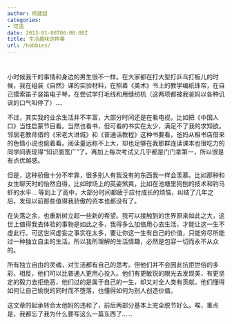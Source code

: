 ```yaml
---
author: 杨建超
categories:
- 呓语
date: 2013-01-08T00:00:00Z
title: 生活趣味这种事
url: /hobbies/
---
```


# 

小时候我干的事情和身边的男生很不一样。在大家都在打大型打乒乓打板儿的时候，我在组装《自然》课的实验材料，在照着《美术》书上的教学编纸珠帘，在自己摸索笛子竖笛电子琴，在尝试学打毛线和用缝纫机（这两项都被我爸妈以各种讥讽的口气叫停了）….

不过，其实我的业余生活并不丰富，大部分时间还是在看电视，比如把《中国人口》当性启蒙节目看。当然也看书，但可看的书实在太少，满足不了我的求知欲。邻居老教师借的《宋老大进城》和《普通话教程》这种书要看，爸妈从租书店借来的色情小说也偷着看。阅读量远称不上大，却也足够在我那群连读课本也很吃力的同学间表现得“知识面宽广”了。再加上每次考试又几乎都是门门拿第一，所以很是有点优越感。

但是，这种骄傲十分不牢靠，很多别人有我没有的东西我一样会羡慕。比如那种和女生聊天时的怡然自得，比如球场上的英姿煞爽，比如在池塘里狗刨的技术和钓马虾的水平… 等到上了高中，大部分时间都疲于应付成长的烦恼，纠结了几年之后，发现以前那些值得我骄傲的资本也都没有了。

在失落之余，也重新树立起一些新的希望。我可以接触到的世界原来如此之大，这世上值得我去体验的事物是如此之多，我得多么加倍用心去生活，才能让这一生不虚此行。可这世间虚妄之事实在太多，要让你这一生有自己的价值，只能穷尽所能过一种独立自主的生活。所以我所理解的生活情趣，必然是包容一切而永不从众的。

所有独立自由的灵魂，对生活都有自己的思考。但他们并不会因此抗拒世俗的多彩，相反，他们可以比普通人更用心投入。他们有更敏锐的眼光去发现美，有更坚定的毅力去拒绝恶，他们过的是属于自己的一生，却又对全人类有贡献。他们懂得如何让自己愉悦的同时而不堕落，也懂得如何为别人创造价值。

这文章的起承转合太他妈的违和了，前后两部分基本上完全脱节好么。唉，重点是，我都忘了我为什么要写这么一篇东西了……
